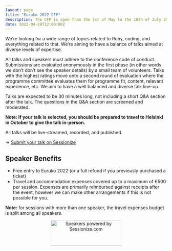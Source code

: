 ```yaml
---
layout: page
title: "Euruko 2022 CFP"
description: The CFP is open from the 1st of May to the 10th of July 2022
date: 2022-04-28T12:00:00Z
---
```


<p style="text-align: center;">

</p>

We’re looking for a wide range of topics related to Ruby, coding, and everything related to that. We’re aiming to have a balance of talks aimed at diverse levels of expertise.

All talks and speakers must adhere to the conference code of conduct. Submissions are evaluated anonymously in the first phase (in other words we don’t don’t see the speaker details) by a small team of volunteers. Talks with the highest ratings move onto a second round of evaluation where the programme committee evaluates them for programme fit, content, relevant experience, etc. We aim to have a well balanced and diverse talk line-up.

Talks are expected to be 30 minutes long, not including a short Q&A section after the talk. The questions in the Q&A section are screened and moderated.

**Note: If your talk is selected, you should be prepared to travel to Helsinki in October to give the talk in-person.**

All talks will be live-streamed, recorded, and published.

→ [Submit your talk on Sessionize](https://sessionize.com/euruko-2022/)

## Speaker Benefits

* Free entry to Euruko 2022 (or a full refund if you previously purchased a ticket)
* Travel and accommodation expenses covered up to a maximum of €500 per session. Expenses are primarily reimbursed against receipts after the event, however we can make other arrangements if this is not possible for you.

**Note:** for sessions with more than one speaker, the travel expenses budget is split among all speakers.

<div style="display: inline-block; text-align: center; width: 100%">
<a href="https://sessionize.com/euruko-2022/"><img style="max-width: 220px;" src="{% webpack_path images/sessionize-banner-medium.png %}" alt="Speakers powered by Sessionize.com" width="220px" height="80px"></a>
</div>
